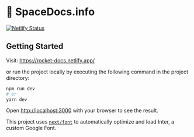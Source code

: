 # 🚀 SpaceDocs.info

[![Netlify Status](https://api.netlify.com/api/v1/badges/9fd20751-fa73-4e6b-b416-c7dd1ae01ac0/deploy-status)](https://app.netlify.com/sites/rocket-docs/deploys)

## Getting Started

Visit: https://rocket-docs.netlify.app/

or run the project locally by executing the following command in the project directory:

```bash
npm run dev
# or
yarn dev
```

Open [http://localhost:3000](http://localhost:3000) with your browser to see the result.

This project uses [`next/font`](https://nextjs.org/docs/basic-features/font-optimization) to automatically optimize and load Inter, a custom Google Font.
